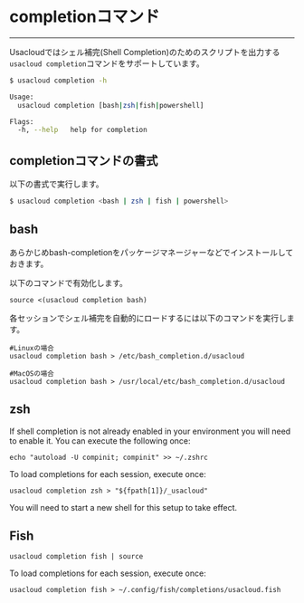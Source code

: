# completionコマンド

---

Usacloudではシェル補完(Shell Completion)のためのスクリプトを出力する`usacloud completion`コマンドをサポートしています。

```bash
$ usacloud completion -h

Usage:
  usacloud completion [bash|zsh|fish|powershell]

Flags:
  -h, --help   help for completion
```

## completionコマンドの書式

以下の書式で実行します。

```bash
$ usacloud completion <bash | zsh | fish | powershell>
```

## bash

あらかじめbash-completionをパッケージマネージャーなどでインストールしておきます。

以下のコマンドで有効化します。

    source <(usacloud completion bash)

各セッションでシェル補完を自動的にロードするには以下のコマンドを実行します。

    #Linuxの場合
    usacloud completion bash > /etc/bash_completion.d/usacloud

    #MacOSの場合
    usacloud completion bash > /usr/local/etc/bash_completion.d/usacloud


## zsh

If shell completion is not already enabled in your environment you will need  to enable it.  You can execute the following once:

    echo "autoload -U compinit; compinit" >> ~/.zshrc

To load completions for each session, execute once:

    usacloud completion zsh > "${fpath[1]}/_usacloud"

You will need to start a new shell for this setup to take effect.

## Fish

    usacloud completion fish | source

To load completions for each session, execute once:

    usacloud completion fish > ~/.config/fish/completions/usacloud.fish